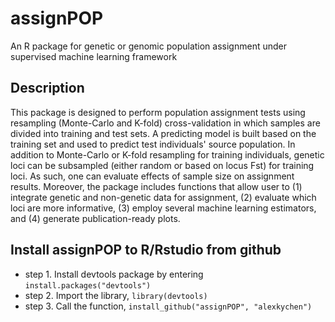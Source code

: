 # assignPOP
An R package for genetic or genomic population assignment under supervised machine learning framework

## Description
This package is designed to perform population assignment tests using resampling (Monte-Carlo and K-fold) cross-validation in which samples are divided into training and test sets. A predicting model is built based on the training set and used to predict test individuals' source population. In addition to Monte-Carlo or K-fold resampling for training individuals, genetic loci can be subsampled (either random or based on locus Fst) for training loci. As such, one can evaluate effects of sample size on assignment results. Moreover, the package includes functions that allow user to (1) integrate genetic and non-genetic data for assignment, (2) evaluate which loci are more informative, (3) employ several machine learning estimators, and (4) generate publication-ready plots. 

## Install assignPOP to R/Rstudio from github
* step 1. Install devtools package by entering `install.packages("devtools")`
* step 2. Import the library, `library(devtools)`
* step 3. Call the function, `install_github("assignPOP", "alexkychen")` 